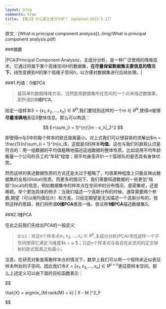 ```yaml
---
layout: blog
comments: true
title: 【笔记】什么是主成分分析？（Updated:2015-5-17）
---
```

原文：[What is principal component analysis](../img/What is principal component analysis.pdf)

###摘要

|PCA(Principal Component Analysis)，主成分分析，是一种广泛使用的降维技术。它通过将属于某个高维空间$H$的数据集，<b>在尽量保留数据集主要信息的情况下</b>，线性变换到$H$的某个低维子空间$h$，以方便对数据集进行后续处理。|

###1.均值：0维PCA

>最简单的数据降维方法，当然是用数据集所在空间的一个点来描述数据集，即所谓的<b>0维PCA</b>。

给定一组样本$S = \{x_1,x_2,\dots,x_n\} \in R^N$,我们要找到这样的一个$m \in R^N$,使得$m$能够<b>尽量准确地</b>表征$S$整体信息。那么可以构造：

$$
E=\sum_{i = 1}^{n}\|m - x_i\|_2^2
$$

即使得$m$与$S$中的每个样本的欧氏距离最小。对上式我们可以很容易的求解出$m = \frac{1}{n}\sum_{i = 1}^{n}x_i$，这就是$S$的样本<b>均值</b>。这也与我们的直观认识是符合的：用一组数据的平均值粗略地描述这组数据的整体性质。比如说用平均年龄衡量一个公司的员工的“年轻”程度；用平均身高评价一个篮球队的是否具有身体优势。

然而这样的表述数据性质的方式还是太过于粗略了，均值某种程度上只能反映出数据集的全局(Global)性质。而更多的情况下，我们需要知道数据的一些更加“局部”(local)的信息，例如数据集中的样本点在空间中的分布情况，是密集呢，还是稀疏。举个更加具体的例子：当我们描述一个高斯分布的时候，通常需要两个参数,期望（可以用均值估计）和方差。只给定期望是无法描述一个高斯分布的。按照这样的思路，我们将所谓<b>0维PCA</b>推高一维，尝试用<b>1维PCA</b>描述数据集$S$。

###2.1维PCA

在此之前我们先给出PCA的一般定义:

>`定义1`：给定$n$个样本点$x_1,x_2,\dots,x_n \in R^p$,主成分分析(PCA)寻找这样一个子空间使得它满足:1)维度$k \< p $；2)这n个样本点与各自在此空间的正交映射的欧式距离之和最小。

注意，在研究对象是离散样本点的情况下，数学上我们可以用一个矩阵来近似表征样本所处的子空间。因此我们令$X = [x_1,x_2,\dots,x_n] \in R^{p \times n}$表征原样本空间。那么上述定义可以由下面的目标函数表示：

$$

\hat{X} = argmin_{M:rank(M) = k} \| X - M \|^2_F

$$